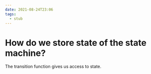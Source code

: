 ```yaml
---
date: 2021-08-24T23:06
tags: 
  - stub
---
```


# How do we store state of the state machine?

The transition function gives us access to state.
